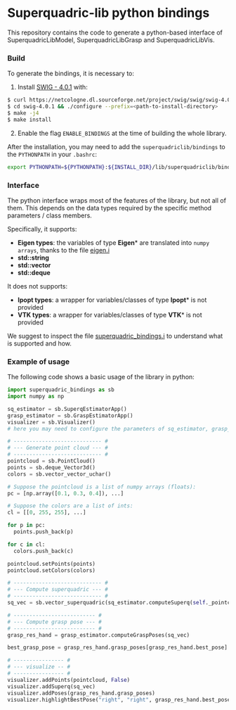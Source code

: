 # Superquadric-lib python bindings
This repository contains the code to generate a python-based interface of SuperquadricLibModel, SuperquadricLibGrasp and SuperquadricLibVis.

### Build
To generate the bindings, it is necessary to:
1. Install [SWIG - 4.0.1](http://www.swig.org/) with:
```bash
$ curl https://netcologne.dl.sourceforge.net/project/swig/swig/swig-4.0.1/swig-4.0.1.tar.gz | tar xvz
$ cd swig-4.0.1 && ./configure --prefix=<path-to-install-directory>
$ make -j4
$ make install
```
2. Enable the flag `ENABLE_BINDINGS` at the time of building the whole library.

After the installation, you may need to add the `superquadriclib/bindings` to the `PYTHONPATH` in your `.bashrc`:
```bash
export PYTHONPATH=${PYTHONPATH}:${INSTALL_DIR}/lib/superquadriclib/bindings
```
### Interface

The python interface wraps most of the features of the library, but not all of them. This depends on the data types required by the specific method parameters / class members.

Specifically, it supports:

- **Eigen types**: the variables of type **Eigen*** are translated into `numpy arrays`, thanks to the file [eigen.i](eigen.i)
- **std::string**
- **std::vector**
- **std::deque**

It does not supports:
- **Ipopt types**: a wrapper for variables/classes of type **Ipopt*** is not provided
- **VTK types**: a wrapper for variables/classes of type **VTK*** is not provided

We suggest to inspect the file [superquadric_bindings.i](superquadric_bindings.i) to understand what is supported and how.

### Example of usage
The following code shows a basic usage of the library in python:

```python
import superquadric_bindings as sb
import numpy as np

sq_estimator = sb.SuperqEstimatorApp()
grasp_estimator = sb.GraspEstimatorApp()
visualizer = sb.Visualizer()
# here you may need to configure the parameters of sq_estimator, grasp_estimator, visualizer

# ---------------------------- #
# --- Generate point cloud --- #
# ---------------------------- #
pointcloud = sb.PointCloud()
points = sb.deque_Vector3d()
colors = sb.vector_vector_uchar()

# Suppose the pointcloud is a list of numpy arrays (floats):
pc = [np.array([0.1, 0.3, 0.4]), ...]

# Suppose the colors are a list of ints:
cl = [[0, 255, 255], ...]

for p in pc:
  points.push_back(p)

for c in cl:
  colors.push_back(c)

pointcloud.setPoints(points)
pointcloud.setColors(colors)

# ---------------------------- #
# --- Compute superquadric --- #
# ---------------------------- #
sq_vec = sb.vector_superquadric(sq_estimator.computeSuperq(self._pointcloud))

# -------------------------- #
# --- Compute grasp pose --- #
# -------------------------- #
grasp_res_hand = grasp_estimator.computeGraspPoses(sq_vec)

best_grasp_pose = grasp_res_hand.grasp_poses[grasp_res_hand.best_pose]

# ---------------- #
# --- visualize -- #
# ---------------- #
visualizer.addPoints(pointcloud, False)
visualizer.addSuperq(sq_vec)
visualizer.addPoses(grasp_res_hand.grasp_poses)
visualizer.highlightBestPose("right", "right", grasp_res_hand.best_pose)
```
